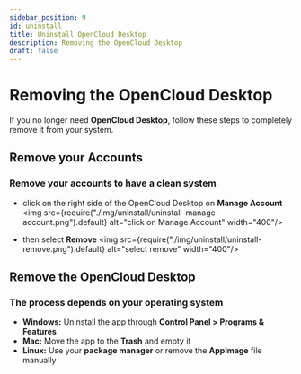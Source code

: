 ```yaml
---
sidebar_position: 9
id: uninstall
title: Uninstall OpenCloud Desktop
description: Removing the OpenCloud Desktop
draft: false
---
```


# Removing the OpenCloud Desktop

If you no longer need **OpenCloud Desktop**, follow these steps to completely remove it from your system.

## Remove your Accounts

### Remove your accounts to have a clean system

- click on the right side of the OpenCloud Desktop on **Manage Account**
  <img src={require("./img/uninstall/uninstall-manage-account.png").default} alt="click on Manage Account" width="400"/>

- then select **Remove**
  <img src={require("./img/uninstall/uninstall-remove.png").default} alt="select remove" width="400"/>

## Remove the OpenCloud Desktop

### The process depends on your operating system

- **Windows:** Uninstall the app through **Control Panel > Programs & Features**
- **Mac:** Move the app to the **Trash** and empty it
- **Linux:** Use your **package manager** or remove the **AppImage** file manually
